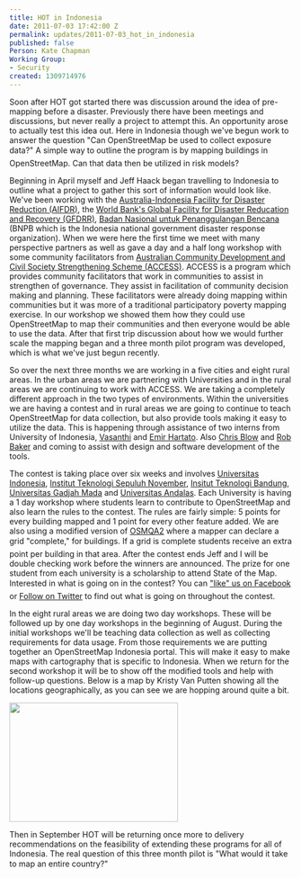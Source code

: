 ```yaml
---
title: HOT in Indonesia
date: 2011-07-03 17:42:00 Z
permalink: updates/2011-07-03_hot_in_indonesia
published: false
Person: Kate Chapman
Working Group:
- Security
created: 1309714976
---
```


<p>Soon after HOT got started there was discussion around the idea of pre-mapping before a disaster. Previously there have been meetings and discussions, but never really a project to attempt this. An opportunity arose to actually test this idea out. Here in Indonesia though we've begun work to answer the question "Can OpenStreetMap be used to collect exposure data?" A simple way to outline the program is by mapping buildings in OpenStreetMap. Can that data then be utilized in risk models?</p><p>Beginning in April myself and Jeff Haack began travelling to Indonesia to outline what a project to gather this sort of information would look like. We've been working with the <a href="http://www.aifdr.org/aifdr_public_website/">Australia-Indonesia Facility for Disaster Reduction (AIFDR)</a>, the <a href="http://www.gfdrr.org/gfdrr/">World Bank's Global Facility for Disaster Reducation and Recovery (GFDRR)</a>, <a href="http://www.bnpb.go.id/">Badan Nasional untuk Penanggulangan Bencana </a>(BNPB which is the Indonesia national government disaster response organization). When we were here the first time we meet with many perspective partners as well as gave a day and a half long workshop with some community facilitators from <a href="http://www.access-indo.or.id/">Australian Community Development and Civil Society Strengthening Scheme (ACCESS)</a>. ACCESS is a program which provides community facilitators that work in communities to assist in strengthen of governance. They assist in facilitation of community decision making and planning. These facilitators were already doing mapping within communities but it was more of a traditional participatory poverty mapping exercise. In our workshop we showed them how they could use OpenStreetMap to map their communities and then everyone would be able to use the data. After that first trip discussion about how we would further scale the mapping began and a three month pilot program was developed, which is what we've just begun recently.</p><p>So over the next three months we are working in a five cities and eight rural areas. In the urban areas we are partnering with Universities and in the rural areas we are continuing to work with ACCESS. We are taking a completely different approach in the two types of environments. Within the universities we are having a contest and in rural areas we are going to continue to teach OpenStreetMap for data collection, but also provide tools making it easy to utilize the data. This is happening through assistance of two interns from University of Indonesia, <a href="twitter.com/justva">Vasanthi</a> and <a href="twitter.com/emirhartato">Emir Hartato</a>. Also <a href="http://www.unthinkingly.com/">Chris Blow</a> and <a href="http://twitter.com/#!/rrbaker">Rob Baker</a> and coming to assist with design and software development of the tools.</p><p>The contest is taking place over six weeks and involves <a href="http://www.ui.ac.id/">Universitas Indonesia</a>, <a href="http://www.its.ac.id/">Institut Teknologi Sepuluh November</a>, <a href="http://www.itb.ac.id/">Insitut Teknologi Bandung</a>, <a href="http://www.ugm.ac.id/">Universitas Gadjah Mada</a> and <a href="http://www.unand.ac.id/">Universitas Andalas</a>. Each University is having a 1 day workshop where students learn to contribute to OpenStreetMap and also learn the rules to the contest. The rules are fairly simple: 5 points for every building mapped and 1 point for every other feature added. We are also using a modified version of <a href="http://osmqa2.qualitystreetmap.org/osmqa/">OSMQA2</a> where a mapper can declare a grid "complete," for buildings. If a grid is complete students receive an extra point per building in that area. After the contest ends Jeff and I will be double checking work before the winners are announced. The prize for one student from each university is a scholarship to attend State of the Map. Interested in what is going on in the contest? You can <a href="http://www.facebook.com/kompetisiosm">"like" us on Facebook</a> or <a href="http://twitter.com/osm_id">Follow on Twitter</a> to find out what is going on throughout the contest.</p><p>In the eight rural areas we are doing two day workshops. These will be followed up by one day workshops in the beginning of August. During the initial workshops we'll be teaching data collection as well as collecting requirements for data usage. From those requirements we are putting together an OpenStreetMap Indonesia portal. This will make it easy to make maps with cartography that is specific to Indonesia. When we return for the second workshop it will be to show off the modified tools and help with follow-up questions. Below is a map by Kristy Van Putten showing all the locations geographically, as you can see we are hopping around quite a bit.</p><p><a href="http://hot.openstreetmap.org/weblog/wp-content/uploads/2011/07/ACCESS_districts_visits.jpg"><img class="aligncenter size-medium wp-image-115" title="ACCESS District Visits" src="http://hot.openstreetmap.org/weblog/wp-content/uploads/2011/07/ACCESS_districts_visits-300x212.jpg" alt="" style="width:300px;height:212px"></a></p><p>Then in September HOT will be returning once more to delivery recommendations on the feasibility of extending these programs for all of Indonesia. The real question of this three month pilot is "What would it take to map an entire country?"</p>
